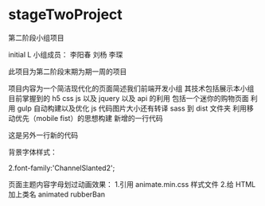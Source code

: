 # stageTwoProject

第二阶段小组项目

initial L 小组成员： 李阳春 刘杨 李琛

此项目为第二阶段末期为期一周的项目

项目内容为一个简洁现代化的页面简述我们前端开发小组
其技术包括展示本小组目前掌握到的 h5 css js 以及 jquery 以及 api 的利用 包括一个迷你的购物页面
利用 gulp 自动构建以及优化 js 代码图片大小还有转译 sass 到 dist 文件夹
利用移动优先（mobile fist）的思想构建
新增的一行代码

这是另外一行新的代码

背景字体样式：
<!-- 1.<link href='http://cdn.webfont.youziku.com/webfonts/nomal/130825/45817/5cfe039bf629d806e0a9ba10.css' rel='stylesheet' type='text/css' /> -->
2.font-family:'ChannelSlanted2';

页面主题内容字母划过动画效果： 1.引用 animate.min.css 样式文件 2.给 HTML 加上类名 animated rubberBan